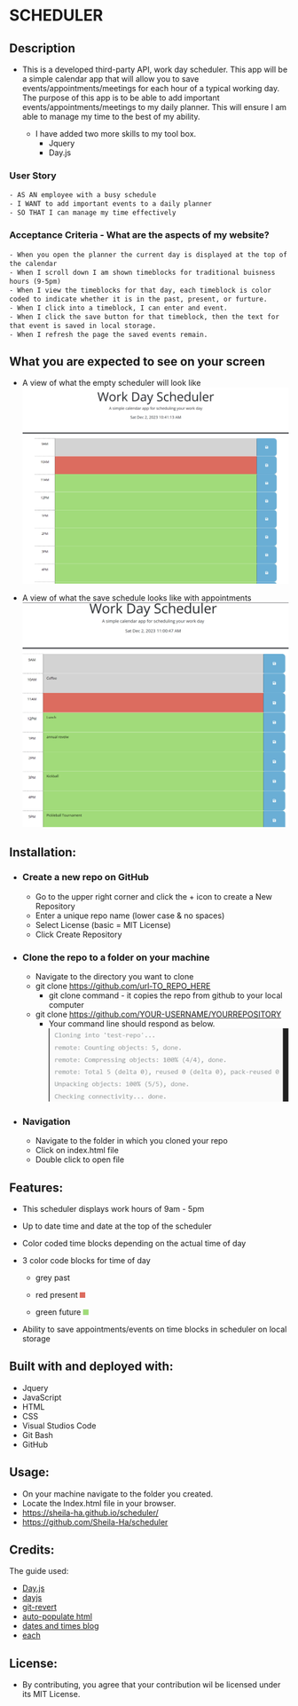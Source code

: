 # SCHEDULER

## Description
  - This is a developed third-party API, work day scheduler. This app will be a simple calendar app that will allow you to save events/appointments/meetings for each hour of a typical working day. The purpose of this app is to be able to add important events/appointments/meetings to my daily planner. This will ensure I am able to manage my time to the best of my ability.

    * I have added two more skills to my tool box.
      *  Jquery
      *  Day.js

  ### User Story
    - AS AN employee with a busy schedule
    - I WANT to add important events to a daily planner
    - SO THAT I can manage my time effectively

  ### Acceptance Criteria - What are the aspects of my website?
    - When you open the planner the current day is displayed at the top of the calendar
    - When I scroll down I am shown timeblocks for traditional buisness hours (9-5pm)
    - When I view the timeblocks for that day, each timeblock is color coded to indicate whether it is in the past, present, or furture.
    - When I click into a timeblock, I can enter and event.
    - When I click the save button for that timeblock, then the text for that event is saved in local storage.
    - When I refresh the page the saved events remain.

  ## What you are expected to see on your screen

  * A view of what the empty scheduler will look like
  ![Alt text](image-1.png)

  * A view of what the save schedule looks like with appointments
  ![Alt text](image-3.png)

## Installation:
  - ### Create a new repo on GitHub
      - Go to the upper right corner and click the + icon to create a New Repository
      - Enter a unique repo name (lower case & no spaces)
      - Select License (basic = MIT License)
      - Click Create Repository 

  - ### Clone the repo to a folder on your machine
      - Navigate to the directory you want to clone
      - git clone https://github.com/url-TO_REPO_HERE
          - git clone command - it copies the repo from github  to your local computer
      - git clone https://github.com/YOUR-USERNAME/YOURREPOSITORY
          - Your command line should respond as below.
          ![Alt text](image-2.png)


  - ### Navigation
      - Navigate to the folder in which you cloned your repo
      - Click on index.html file
      - Double click to open file

## Features:
  - This scheduler displays work hours of 9am - 5pm
  - Up to date time and date at the top of the scheduler
  - Color coded time blocks depending on the actual time of day
  - 3 color code blocks for time of day
      - grey past
        


      - red present
        ![Alt text](<red present.png>)
      
      
      - green future
        ![!\[Alt text\](image.png)](<green future.png>)

  - Ability to save appointments/events on time blocks in scheduler on local storage

## Built with and deployed with:
  - Jquery
  - JavaScript
  - HTML
  - CSS
  - Visual Studios Code
  - Git Bash
  - GitHub
  
## Usage:
  - On your machine navigate to the folder you created.
  - Locate the Index.html file in your browser.
  - https://sheila-ha.github.io/scheduler/
  - https://github.com/Sheila-Ha/scheduler

## Credits:
The guide used:
 - [Day.js](https://day.js.org/en/)
 - [dayjs](https://www.jsdelivr.com/package/npm/dayjs)
 - [git-revert](https://git-scm.com/docs/git-revert)
 - [auto-populate html](https://stackoverflow.com/questions/69069625/how-to-automatically-write-html-structure#:~:text=If%20you%20are%20using%20VS,Doctype%20in%20HTML%20or%20PHP.)
- [dates and times blog](https://blog.openreplay.com/working-with-dates-and-times-with-day-js/) 
- [each](https://api.jquery.com/each/)


 


## License:
  - By contributing, you agree that your contribution wil be licensed under its MIT License.